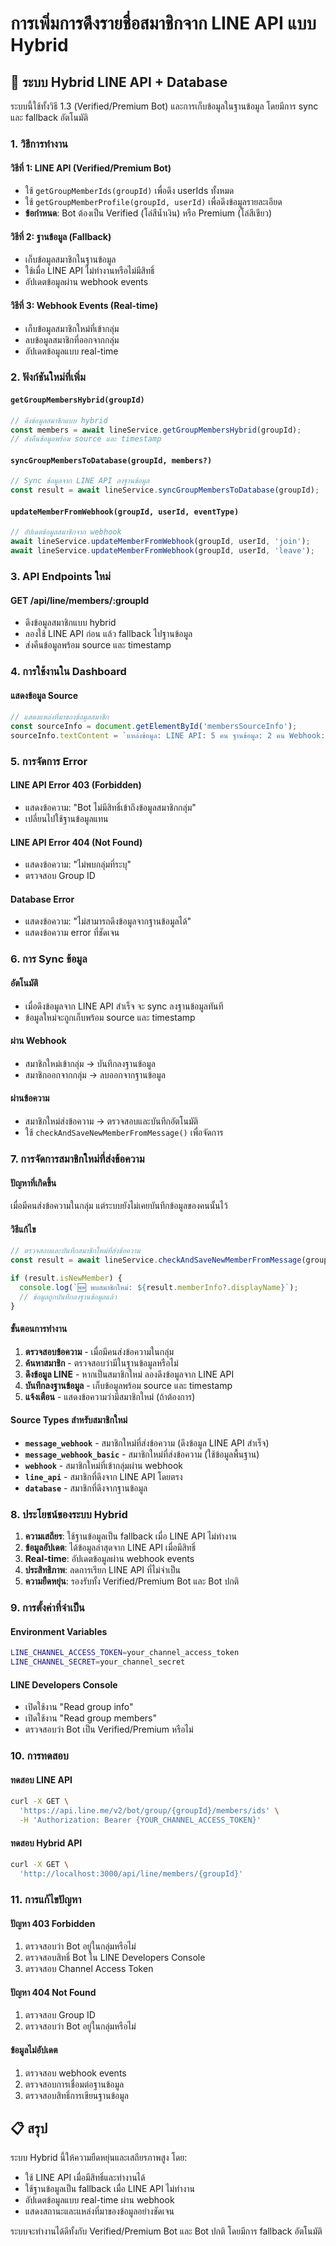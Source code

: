 # การเพิ่มการดึงรายชื่อสมาชิกจาก LINE API แบบ Hybrid

## 🚀 **ระบบ Hybrid LINE API + Database**

ระบบนี้ใช้ทั้งวิธี 1.3 (Verified/Premium Bot) และการเก็บข้อมูลในฐานข้อมูล โดยมีการ sync และ fallback อัตโนมัติ

### **1. วิธีการทำงาน**

#### **วิธีที่ 1: LINE API (Verified/Premium Bot)**
- ใช้ `getGroupMemberIds(groupId)` เพื่อดึง userIds ทั้งหมด
- ใช้ `getGroupMemberProfile(groupId, userId)` เพื่อดึงข้อมูลรายละเอียด
- **ข้อกำหนด**: Bot ต้องเป็น Verified (โล่สีน้ำเงิน) หรือ Premium (โล่สีเขียว)

#### **วิธีที่ 2: ฐานข้อมูล (Fallback)**
- เก็บข้อมูลสมาชิกในฐานข้อมูล
- ใช้เมื่อ LINE API ไม่ทำงานหรือไม่มีสิทธิ์
- อัปเดตข้อมูลผ่าน webhook events

#### **วิธีที่ 3: Webhook Events (Real-time)**
- เก็บข้อมูลสมาชิกใหม่ที่เข้ากลุ่ม
- ลบข้อมูลสมาชิกที่ออกจากกลุ่ม
- อัปเดตข้อมูลแบบ real-time

### **2. ฟังก์ชันใหม่ที่เพิ่ม**

#### **`getGroupMembersHybrid(groupId)`**
```typescript
// ดึงข้อมูลสมาชิกแบบ hybrid
const members = await lineService.getGroupMembersHybrid(groupId);
// ส่งคืนข้อมูลพร้อม source และ timestamp
```

#### **`syncGroupMembersToDatabase(groupId, members?)`**
```typescript
// Sync ข้อมูลจาก LINE API ลงฐานข้อมูล
const result = await lineService.syncGroupMembersToDatabase(groupId);
```

#### **`updateMemberFromWebhook(groupId, userId, eventType)`**
```typescript
// อัปเดตข้อมูลสมาชิกจาก webhook
await lineService.updateMemberFromWebhook(groupId, userId, 'join');
await lineService.updateMemberFromWebhook(groupId, userId, 'leave');
```

### **3. API Endpoints ใหม่**

#### **GET /api/line/members/:groupId**
- ดึงข้อมูลสมาชิกแบบ hybrid
- ลองใช้ LINE API ก่อน แล้ว fallback ไปฐานข้อมูล
- ส่งคืนข้อมูลพร้อม source และ timestamp

### **4. การใช้งานใน Dashboard**

#### **แสดงข้อมูล Source**
```javascript
// แสดงแหล่งที่มาของข้อมูลสมาชิก
const sourceInfo = document.getElementById('membersSourceInfo');
sourceInfo.textContent = `แหล่งข้อมูล: LINE API: 5 คน ฐานข้อมูล: 2 คน Webhook: 1 คน`;
```

### **5. การจัดการ Error**

#### **LINE API Error 403 (Forbidden)**
- แสดงข้อความ: "Bot ไม่มีสิทธิ์เข้าถึงข้อมูลสมาชิกกลุ่ม"
- เปลี่ยนไปใช้ฐานข้อมูลแทน

#### **LINE API Error 404 (Not Found)**
- แสดงข้อความ: "ไม่พบกลุ่มที่ระบุ"
- ตรวจสอบ Group ID

#### **Database Error**
- แสดงข้อความ: "ไม่สามารถดึงข้อมูลจากฐานข้อมูลได้"
- แสดงข้อความ error ที่ชัดเจน

### **6. การ Sync ข้อมูล**

#### **อัตโนมัติ**
- เมื่อดึงข้อมูลจาก LINE API สำเร็จ จะ sync ลงฐานข้อมูลทันที
- ข้อมูลใหม่จะถูกเก็บพร้อม source และ timestamp

#### **ผ่าน Webhook**
- สมาชิกใหม่เข้ากลุ่ม → บันทึกลงฐานข้อมูล
- สมาชิกออกจากกลุ่ม → ลบออกจากฐานข้อมูล

#### **ผ่านข้อความ**
- สมาชิกใหม่ส่งข้อความ → ตรวจสอบและบันทึกอัตโนมัติ
- ใช้ `checkAndSaveNewMemberFromMessage()` เพื่อจัดการ

### **7. การจัดการสมาชิกใหม่ที่ส่งข้อความ**

#### **ปัญหาที่เกิดขึ้น**
เมื่อมีคนส่งข้อความในกลุ่ม แต่ระบบยังไม่เคยบันทึกข้อมูลของคนนั้นไว้

#### **วิธีแก้ไข**
```typescript
// ตรวจสอบและบันทึกสมาชิกใหม่ที่ส่งข้อความ
const result = await lineService.checkAndSaveNewMemberFromMessage(groupId, userId);

if (result.isNewMember) {
  console.log(`🆕 พบสมาชิกใหม่: ${result.memberInfo?.displayName}`);
  // ข้อมูลถูกบันทึกลงฐานข้อมูลแล้ว
}
```

#### **ขั้นตอนการทำงาน**
1. **ตรวจสอบข้อความ** - เมื่อมีคนส่งข้อความในกลุ่ม
2. **ค้นหาสมาชิก** - ตรวจสอบว่ามีในฐานข้อมูลหรือไม่
3. **ดึงข้อมูล LINE** - หากเป็นสมาชิกใหม่ ลองดึงข้อมูลจาก LINE API
4. **บันทึกลงฐานข้อมูล** - เก็บข้อมูลพร้อม source และ timestamp
5. **แจ้งเตือน** - แสดงข้อความว่ามีสมาชิกใหม่ (ถ้าต้องการ)

#### **Source Types สำหรับสมาชิกใหม่**
- **`message_webhook`** - สมาชิกใหม่ที่ส่งข้อความ (ดึงข้อมูล LINE API สำเร็จ)
- **`message_webhook_basic`** - สมาชิกใหม่ที่ส่งข้อความ (ใช้ข้อมูลพื้นฐาน)
- **`webhook`** - สมาชิกใหม่ที่เข้ากลุ่มผ่าน webhook
- **`line_api`** - สมาชิกที่ดึงจาก LINE API โดยตรง
- **`database`** - สมาชิกที่ดึงจากฐานข้อมูล

### **8. ประโยชน์ของระบบ Hybrid**

1. **ความเสถียร**: ใช้ฐานข้อมูลเป็น fallback เมื่อ LINE API ไม่ทำงาน
2. **ข้อมูลอัปเดต**: ได้ข้อมูลล่าสุดจาก LINE API เมื่อมีสิทธิ์
3. **Real-time**: อัปเดตข้อมูลผ่าน webhook events
4. **ประสิทธิภาพ**: ลดการเรียก LINE API ที่ไม่จำเป็น
5. **ความยืดหยุ่น**: รองรับทั้ง Verified/Premium Bot และ Bot ปกติ

### **9. การตั้งค่าที่จำเป็น**

#### **Environment Variables**
```bash
LINE_CHANNEL_ACCESS_TOKEN=your_channel_access_token
LINE_CHANNEL_SECRET=your_channel_secret
```

#### **LINE Developers Console**
- เปิดใช้งาน "Read group info"
- เปิดใช้งาน "Read group members"
- ตรวจสอบว่า Bot เป็น Verified/Premium หรือไม่

### **10. การทดสอบ**

#### **ทดสอบ LINE API**
```bash
curl -X GET \
  'https://api.line.me/v2/bot/group/{groupId}/members/ids' \
  -H 'Authorization: Bearer {YOUR_CHANNEL_ACCESS_TOKEN}'
```

#### **ทดสอบ Hybrid API**
```bash
curl -X GET \
  'http://localhost:3000/api/line/members/{groupId}'
```

### **11. การแก้ไขปัญหา**

#### **ปัญหา 403 Forbidden**
1. ตรวจสอบว่า Bot อยู่ในกลุ่มหรือไม่
2. ตรวจสอบสิทธิ์ Bot ใน LINE Developers Console
3. ตรวจสอบ Channel Access Token

#### **ปัญหา 404 Not Found**
1. ตรวจสอบ Group ID
2. ตรวจสอบว่า Bot อยู่ในกลุ่มหรือไม่

#### **ข้อมูลไม่อัปเดต**
1. ตรวจสอบ webhook events
2. ตรวจสอบการเชื่อมต่อฐานข้อมูล
3. ตรวจสอบสิทธิ์การเขียนฐานข้อมูล

## 📋 **สรุป**

ระบบ Hybrid นี้ให้ความยืดหยุ่นและเสถียรภาพสูง โดย:
- ใช้ LINE API เมื่อมีสิทธิ์และทำงานได้
- ใช้ฐานข้อมูลเป็น fallback เมื่อ LINE API ไม่ทำงาน
- อัปเดตข้อมูลแบบ real-time ผ่าน webhook
- แสดงสถานะและแหล่งที่มาของข้อมูลอย่างชัดเจน

ระบบจะทำงานได้ดีทั้งกับ Verified/Premium Bot และ Bot ปกติ โดยมีการ fallback อัตโนมัติ
